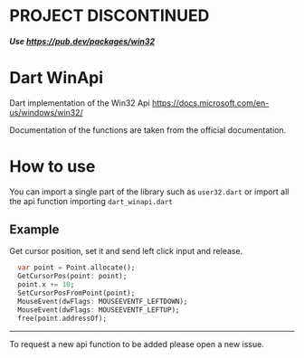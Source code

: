 # PROJECT DISCONTINUED
##### Use https://pub.dev/packages/win32

# Dart WinApi

Dart implementation of the Win32 Api https://docs.microsoft.com/en-us/windows/win32/

Documentation of the functions are taken from the official documentation.

# How to use

You can import a single part of the library such as `user32.dart` or import all the api function importing `dart_winapi.dart`

## Example

Get cursor position, set it and send left click input and release.
```dart
  var point = Point.allocate();
  GetCursorPos(point: point);
  point.x += 10;
  SetCursorPosFromPoint(point);
  MouseEvent(dwFlags: MOUSEEVENTF_LEFTDOWN);
  MouseEvent(dwFlags: MOUSEEVENTF_LEFTUP);
  free(point.addressOf);
```
<hr>

To request a new api function to be added please open a new issue.


